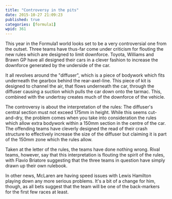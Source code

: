 ```yaml
---
title: "Controversy in the pits"
date: 2015-10-27 21:09:23
published: true
categories: [formula1]
wpid: 361
---
```


This year in the Formula1 world looks set to be a very controversial one from the outset. Three teams have thus-far come under criticism for flouting the new rules which are designed to limit downforce. Toyota, Williams and Brawn GP have all designed their cars in a clever fashion to increase the downforce generated by the underside of the car.

It all revolves around the "diffuser", which is a piece of bodywork which fits underneath the gearbox behind the rear-axel-line. This piece of kit is designed to channel the air, that flows underneath the car, through the diffuser causing a suction which pulls the car down onto the tarmac. This, combined with the undertray creates much of the downforce of the vehicle.

The controversy is about the interpretation of the rules: The diffuser's central section must not exceed 175mm in height. While this seems cut-and-dry, the problem comes when you take into consideration the rules which allow extra bodywork within a 150mm section in the centre of the car. The offending teams have cleverly designed the read of their crash structure to effectively increase the size of the diffuser but claiming it is part of the 150mm zone which the rules allow.

Taken at the letter of the rules, the teams have done nothing wrong. Rival teams, however, say that this interpretation is flouting the spirit of the rules, with Flavio Briatore suggesting that the three teams in question have simply drawn up their own rulebook.

In other news, McLaren are having speed issues with Lewis Hamilton playing down any more serious problems. It's a bit of a change for him, though, as all bets suggest that the team will be one of the back-markers for the first few races at least.
